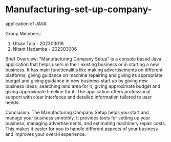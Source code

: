 # Manufacturing-set-up-company-
application of JAVA

Group Members:
1. Utsav Tala - 202303018
2. Nitant Hedamba - 202303006

Brief Overview:
"Manufacturing Company Setup" is a console based Java application that
helps users in their existing business or in starting a new business. It has
main functionalitis like making advertisements on different platforms, giving
guidance on machine repairing and giving its appropriate budget and giving
guidance in new business start up by giving new business ideas, searching
land area for it, giving approximate budget and giving approximate timeline
for it. The application offers professional support with clear interfaces and
detailed information tailored to user needs.

Conclusion:
The Manufacturing Company Setup helps you start and manage your
business smoothly. It provides tools for setting up your business, managing
advertisements, and estimating machinery repair costs. This makes it
easier for you to handle different aspects of your business and improves
your overall experience.
